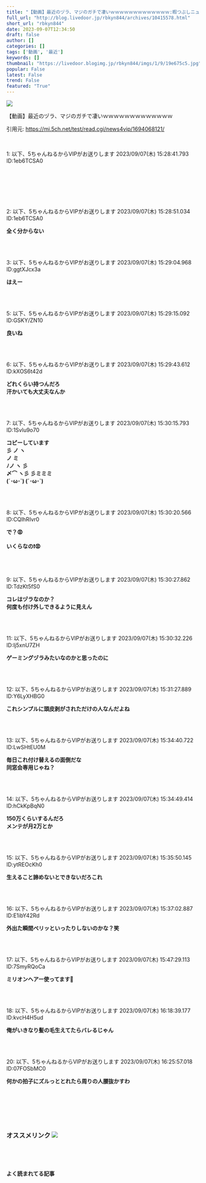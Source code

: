 ```yaml
---
title: "【動画】最近のヅラ、マジのガチで凄いｗｗｗｗｗｗｗｗｗｗｗｗｗ:暇つぶしニュース"
full_url: "http://blog.livedoor.jp/rbkyn844/archives/10415578.html"
short_url: "rbkyn844"
date: 2023-09-07T12:34:50
draft: false
author: []
categories: []
tags: ['動画', '最近']
keywords: []
thumbnail: "https://livedoor.blogimg.jp/rbkyn844/imgs/1/9/19e675c5.jpg"
popular: False
latest: False
trend: False
featured: "True"
---
```


![](https://livedoor.blogimg.jp/rbkyn844/imgs/1/9/19e675c5.jpg)

<div><p>【動画】最近のヅラ、マジのガチで凄いｗｗｗｗｗｗｗｗｗｗｗｗｗ</p><p>引用元: <a href='https://mi.5ch.net/test/read.cgi/news4vip/1694068121/' target='_blank' title=''>https://mi.5ch.net/test/read.cgi/news4vip/1694068121/ </a> </p><br><p class='res1'>1: 以下、5ちゃんねるからVIPがお送りします 2023/09/07(木) 15:28:41.793 ID:1eb6TCSA0</p> <br><br> <br><br><br> <p class='res1'>2: 以下、5ちゃんねるからVIPがお送りします 2023/09/07(木) 15:28:51.034 ID:1eb6TCSA0 </p> <p class='res2'><b> 全く分からない </b></p><br><br> <p class='res1'>3: 以下、5ちゃんねるからVIPがお送りします 2023/09/07(木) 15:29:04.968 ID:ggtXJcx3a </p> <p class='res2'><b> はえー </b></p><br><br> <p class='res1'>5: 以下、5ちゃんねるからVIPがお送りします 2023/09/07(木) 15:29:15.092 ID:GSKY/ZN10 </p> <p class='res2'><b> 良いね </b></p><br><br> <p class='res1'>6: 以下、5ちゃんねるからVIPがお送りします 2023/09/07(木) 15:29:43.612 ID:kXOS6t42d </p> <p class='res2'><b> どれくらい持つんだろ <br> 汗かいても大丈夫なんか </b></p><br><br> <p class='res1'>7: 以下、5ちゃんねるからVIPがお送りします 2023/09/07(木) 15:30:15.793 ID:1Svlu9o70 </p> <p class='res2'><b> コピーしています <br> 彡 ノ ヽ <br> ノ ミ <br> ﾉノ ヽ 彡 <br> 〆⌒ ヽ彡 彡ミミミ <br> (´･ω･`) (´･ω･`) </b></p><br><br> <p class='no-pc'></p> <p class='res1'>8: 以下、5ちゃんねるからVIPがお送りします 2023/09/07(木) 15:30:20.566 ID:CQIhRIvr0 </p> <p class='res2'><b> で？😡 <br> <br> いくらなの❗😡 </b></p><br><br> <p class='res1'>9: 以下、5ちゃんねるからVIPがお送りします 2023/09/07(木) 15:30:27.862 ID:TdzKt5fS0 </p> <p class='res2'><b> コレはヅラなのか？ <br> 何度も付け外しできるように見えん </b></p><br><br> <p class='res1'>11: 以下、5ちゃんねるからVIPがお送りします 2023/09/07(木) 15:30:32.226 ID:Ij5xnU7ZH </p> <p class='res2'><b> ゲーミングヅラみたいなのかと思ったのに </b></p><br><br> <p class='res1'>12: 以下、5ちゃんねるからVIPがお送りします 2023/09/07(木) 15:31:27.889 ID:Y6LyXHBG0 </p> <p class='res2'><b> これシンプルに頭皮剥がされただけの人なんだよね </b></p><br><br> <p class='res1'>13: 以下、5ちゃんねるからVIPがお送りします 2023/09/07(木) 15:34:40.722 ID:LwSHtEU0M </p> <p class='res2'><b> 毎日これ付け替えるの面倒だな <br> 同窓会専用じゃね？ </b></p><br><br> <p class='res1'>14: 以下、5ちゃんねるからVIPがお送りします 2023/09/07(木) 15:34:49.414 ID:hCkKpBqN0 </p> <p class='res2'><b> 150万くらいするんだろ <br> メンテが月2万とか </b></p><br><br> <p class='res1'>15: 以下、5ちゃんねるからVIPがお送りします 2023/09/07(木) 15:35:50.145 ID:ytREOcKh0 </p> <p class='res2'><b> 生えること諦めないとできないだろこれ </b></p><br><br> <p class='res1'>16: 以下、5ちゃんねるからVIPがお送りします 2023/09/07(木) 15:37:02.887 ID:E1ibY42Rd </p> <p class='res2'><b> 外出た瞬間ベリッといったりしないのかな？笑 </b></p><br><br> <p class='res1'>17: 以下、5ちゃんねるからVIPがお送りします 2023/09/07(木) 15:47:29.113 ID:7SmyRQoCa </p> <p class='res2'><b> ミリオンヘアー使ってます🥺 </b></p><br><br> <p class='res1'>18: 以下、5ちゃんねるからVIPがお送りします 2023/09/07(木) 16:18:39.177 ID:kvcH4H5ud </p> <p class='res2'><b> 俺がいきなり髪の毛生えてたらバレるじゃん </b></p><br><br> <p class='res1'>20: 以下、5ちゃんねるからVIPがお送りします 2023/09/07(木) 16:25:57.018 ID:07FOSbMC0 </p> <p class='res2'><b> 何かの拍子にズルっととれたら周りの人腰抜かすわ </b></p><br><br> <p id='5077e33f033c4e934bb013c7c4eb8bbd'> </p><br> <br> <p class='no-pc'></p> <h3 class='linkh'>オススメリンク <img src='http://blog.livedoor.jp/rbkyn844/ftp/fusagikom-fikergh.png'></h3> <p class='link2'> </p><br> <p class='no-pc'></p> <p class='no-pc'><br><p><b>よく読まれてる記事</b></p><br></p> </div>